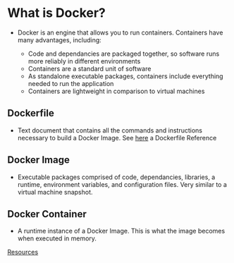# What is Docker?
- Docker is an engine that allows you to run containers. Containers have many advantages, including:

    - Code and dependancies are packaged together, so software runs more reliably in different environments
    - Containers are a standard unit of software
    - As standalone executable packages, containers include everything needed to run the application
    - Containers are lightweight in comparison to virtual machines
    
 
## Dockerfile
- Text document that contains all the commands and instructions necessary to build a Docker Image. See [here](https://docs.docker.com/engine/reference/builder/) a Dockerfile Reference

## Docker Image
- Executable packages comprised of code, dependancies, libraries, a runtime, environment variables, and configuration files. 
Very similar to a virtual machine snapshot.

## Docker Container
- A runtime instance of a Docker Image. This is what the image becomes when executed in memory.

[Resources](https://docs.docker.com/get-started/)

